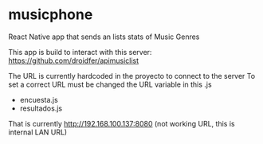 # musicphone
React Native app that sends an lists stats of Music Genres

This app is build to interact with this server:
https://github.com/droidfer/apimusiclist

The URL is currently hardcoded in the proyecto to connect to the server
To set a correct URL must be changed the URL variable in this .js
- encuesta.js
- resultados.js

That is currently http://192.168.100.137:8080 (not working URL, this is internal LAN URL)
